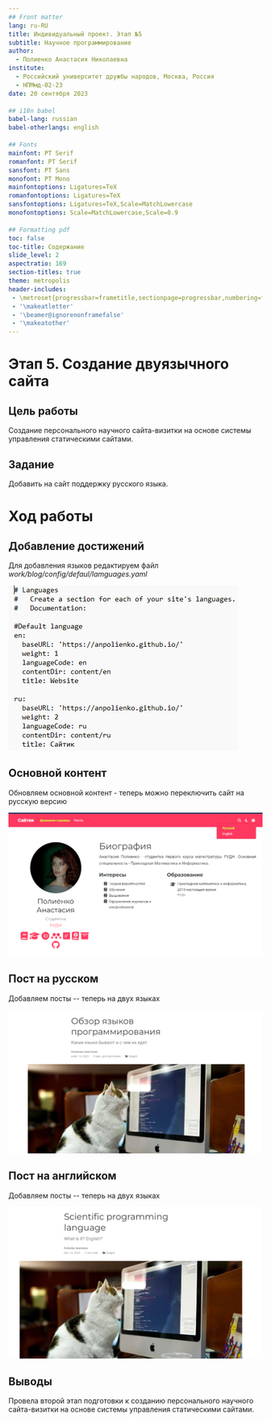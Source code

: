 ```yaml
---
## Front matter
lang: ru-RU
title: Индивидуальный проект. Этап №5
subtitle: Научное программирование
author:
  - Полиенко Анастасия Николаевна
institute:
  - Российский университет дружбы народов, Москва, Россия
  - НПМмд-02-23
date: 20 сентября 2023

## i18n babel
babel-lang: russian
babel-otherlangs: english

## Fonts
mainfont: PT Serif
romanfont: PT Serif
sansfont: PT Sans
monofont: PT Mono
mainfontoptions: Ligatures=TeX
romanfontoptions: Ligatures=TeX
sansfontoptions: Ligatures=TeX,Scale=MatchLowercase
monofontoptions: Scale=MatchLowercase,Scale=0.9

## Formatting pdf
toc: false
toc-title: Содержание
slide_level: 2
aspectratio: 169
section-titles: true
theme: metropolis
header-includes:
 - \metroset{progressbar=frametitle,sectionpage=progressbar,numbering=fraction}
 - '\makeatletter'
 - '\beamer@ignorenonframefalse'
 - '\makeatother'
---
```


# Этап 5. Создание двуязычного сайта

## Цель работы

Создание персонального научного сайта-визитки на основе системы управления статическими сайтами.

## Задание

Добавить на сайт поддержку русского языка.

# Ход работы

## Добавление достижений

Для добавления языков редактируем файл *work/blog/config/defaul/lamguages.yaml*

![Языки](image/1.png)

## Основной контент

Обновляем основной контент - теперь можно переключить сайт на русскую версию

![Основная информация на русском](image/2.png)

## Пост на русском

Добавляем посты -- теперь на двух языках

![Пост на русском](image/3.png)

## Пост на английском

Добавляем посты -- теперь на двух языках

![Пост на английском](image/4.png)

## Выводы

Провела второй этап подготовки к созданию персонального научного сайта-визитки на основе системы управления статическими сайтами.


